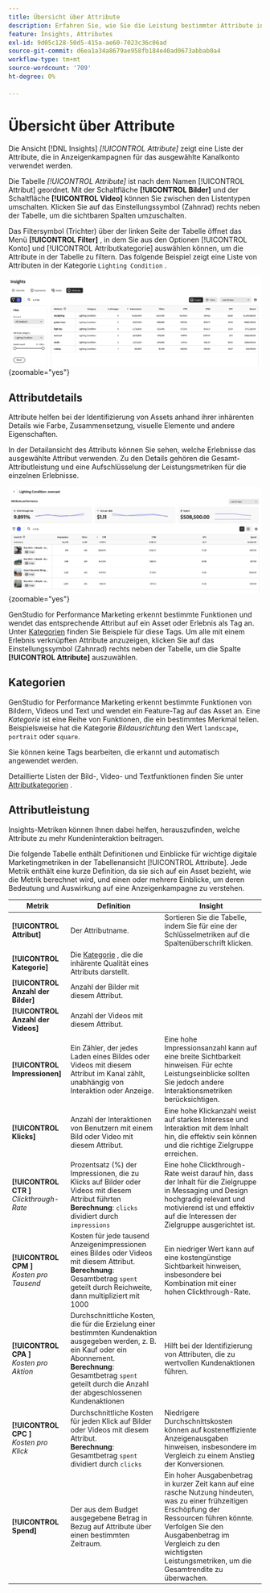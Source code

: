 ```yaml
---
title: Übersicht über Attribute
description: Erfahren Sie, wie Sie die Leistung bestimmter Attribute in Adobe GenStudio for Performance Marketing bewerten.
feature: Insights, Attributes
exl-id: 9d05c128-50d5-415a-ae60-7023c36c06ad
source-git-commit: d6ea1a34a8679ae958fb184e40ad0673abbab0a4
workflow-type: tm+mt
source-wordcount: '709'
ht-degree: 0%

---
```


# Übersicht über Attribute

Die Ansicht [!DNL Insights] _[!UICONTROL Attribute]_ zeigt eine Liste der Attribute, die in Anzeigenkampagnen für das ausgewählte Kanalkonto verwendet werden.

Die Tabelle _[!UICONTROL Attribute]_ ist nach dem Namen [!UICONTROL Attribut] geordnet. Mit der Schaltfläche **[!UICONTROL Bilder]** und der Schaltfläche **[!UICONTROL Video]** können Sie zwischen den Listentypen umschalten. Klicken Sie auf das Einstellungssymbol (Zahnrad) rechts neben der Tabelle, um die sichtbaren Spalten umzuschalten.

Das Filtersymbol (Trichter) über der linken Seite der Tabelle öffnet das Menü **[!UICONTROL Filter]** , in dem Sie aus den Optionen [!UICONTROL Konto] und [!UICONTROL Attributkategorie] auswählen können, um die Attribute in der Tabelle zu filtern. Das folgende Beispiel zeigt eine Liste von Attributen in der Kategorie `Lighting Condition` .

![Filter und Tabelle der Attribute](/help/assets/insights-attributes-filter.png){zoomable="yes"}

## Attributdetails

Attribute helfen bei der Identifizierung von Assets anhand ihrer inhärenten Details wie Farbe, Zusammensetzung, visuelle Elemente und andere Eigenschaften.

In der Detailansicht des Attributs können Sie sehen, welche Erlebnisse das ausgewählte Attribut verwenden. Zu den Details gehören die Gesamt-Attributleistung und eine Aufschlüsselung der Leistungsmetriken für die einzelnen Erlebnisse.

![Attribute Performance metrics](/help/assets/insights-attribute-details.png){zoomable="yes"}

GenStudio for Performance Marketing erkennt bestimmte Funktionen und wendet das entsprechende Attribut auf ein Asset oder Erlebnis als Tag an. Unter [Kategorien](#categories) finden Sie Beispiele für diese Tags. Um alle mit einem Erlebnis verknüpften Attribute anzuzeigen, klicken Sie auf das Einstellungssymbol (Zahnrad) rechts neben der Tabelle, um die Spalte **[!UICONTROL Attribute]** auszuwählen.

## Kategorien

GenStudio for Performance Marketing erkennt bestimmte Funktionen von Bildern, Videos und Text und wendet ein Feature-Tag auf das Asset an. Eine _Kategorie_ ist eine Reihe von Funktionen, die ein bestimmtes Merkmal teilen. Beispielsweise hat die Kategorie _Bildausrichtung_ den Wert `landscape`, `portrait` oder `square`.

Sie können keine Tags bearbeiten, die erkannt und automatisch angewendet werden.

Detaillierte Listen der Bild-, Video- und Textfunktionen finden Sie unter [Attributkategorien](/help/user-guide/insights/attribute-category.md) .

## Attributleistung

Insights-Metriken können Ihnen dabei helfen, herauszufinden, welche Attribute zu mehr Kundeninteraktion beitragen.

Die folgende Tabelle enthält Definitionen und Einblicke für wichtige digitale Marketingmetriken in der Tabellenansicht [!UICONTROL Attribute]. Jede Metrik enthält eine kurze Definition, da sie sich auf ein Asset bezieht, wie die Metrik berechnet wird, und einen oder mehrere Einblicke, um deren Bedeutung und Auswirkung auf eine Anzeigenkampagne zu verstehen.

| Metrik | Definition | Insight |
| ---------------------- | ----------------------------- | -------------------------------- |
| **[!UICONTROL Attribut]** | Der Attributname. | Sortieren Sie die Tabelle, indem Sie für eine der Schlüsselmetriken auf die Spaltenüberschrift klicken. |
| **[!UICONTROL Kategorie]** | Die [Kategorie](#categories) , die die inhärente Qualität eines Attributs darstellt. |  |
| **[!UICONTROL Anzahl der Bilder]** | Anzahl der Bilder mit diesem Attribut. |  |
| **[!UICONTROL Anzahl der Videos]** | Anzahl der Videos mit diesem Attribut. |  |
| **[!UICONTROL Impressionen]** | Ein Zähler, der jedes Laden eines Bildes oder Videos mit diesem Attribut im Kanal zählt, unabhängig von Interaktion oder Anzeige. | Eine hohe Impressionsanzahl kann auf eine breite Sichtbarkeit hinweisen. Für echte Leistungseinblicke sollten Sie jedoch andere Interaktionsmetriken berücksichtigen. |
| **[!UICONTROL Klicks]** | Anzahl der Interaktionen von Benutzern mit einem Bild oder Video mit diesem Attribut. | Eine hohe Klickanzahl weist auf starkes Interesse und Interaktion mit dem Inhalt hin, die effektiv sein können und die richtige Zielgruppe erreichen. |
| **[!UICONTROL CTR ]**<br>_Clickthrough-Rate_ | Prozentsatz (%) der Impressionen, die zu Klicks auf Bilder oder Videos mit diesem Attribut führten <br>**Berechnung**: `clicks` dividiert durch `impressions` | Eine hohe Clickthrough-Rate weist darauf hin, dass der Inhalt für die Zielgruppe in Messaging und Design hochgradig relevant und motivierend ist und effektiv auf die Interessen der Zielgruppe ausgerichtet ist. |
| **[!UICONTROL CPM ]**<br>_Kosten pro Tausend_ | Kosten für jede tausend Anzeigenimpressionen eines Bildes oder Videos mit diesem Attribut.<br>**Berechnung**: Gesamtbetrag `spent` geteilt durch Reichweite, dann multipliziert mit 1000 | Ein niedriger Wert kann auf eine kostengünstige Sichtbarkeit hinweisen, insbesondere bei Kombination mit einer hohen Clickthrough-Rate. |
| **[!UICONTROL CPA ]**<br>_Kosten pro Aktion_ | Durchschnittliche Kosten, die für die Erzielung einer bestimmten Kundenaktion ausgegeben werden, z. B. ein Kauf oder ein Abonnement.<br>**Berechnung**: Gesamtbetrag `spent` geteilt durch die Anzahl der abgeschlossenen Kundenaktionen | Hilft bei der Identifizierung von Attributen, die zu wertvollen Kundenaktionen führen. |
| **[!UICONTROL CPC ]**<br>_Kosten pro Klick_ | Durchschnittliche Kosten für jeden Klick auf Bilder oder Videos mit diesem Attribut.<br>**Berechnung**: Gesamtbetrag `spent` dividiert durch `clicks` | Niedrigere Durchschnittskosten können auf kosteneffiziente Anzeigenausgaben hinweisen, insbesondere im Vergleich zu einem Anstieg der Konversionen. |
| **[!UICONTROL Spend]** | Der aus dem Budget ausgegebene Betrag in Bezug auf Attribute über einen bestimmten Zeitraum. | Ein hoher Ausgabenbetrag in kurzer Zeit kann auf eine rasche Nutzung hindeuten, was zu einer frühzeitigen Erschöpfung der Ressourcen führen könnte. Verfolgen Sie den Ausgabenbetrag im Vergleich zu den wichtigsten Leistungsmetriken, um die Gesamtrendite zu überwachen. |
